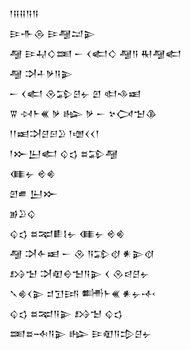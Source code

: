 <div class='block'>
<div class='line'>𒁹𒍝𒍝𒀀𒀀</div>
<div class='line'>𒄿𒋥𒁲 𒄿𒆷𒁺𒉌</div>
<div class='line'>𒆷 𒄿𒄷𒄭𒌅 𒀸 𒌋𒅗𒄭 𒆷𒀀 𒊑𒆷𒅗</div>
<div class='line'>𒆷 𒋫𒈦𒃻𒀀𒉌</div>
<div class='line'>𒀸 𒌋𒅗 𒊮𒁉𒆪𒉡 𒇻 𒊕𒈾𒀜</div>
<div class='line'>𒐊 𒀴𒈨𒌍 𒃻 𒈗 𒃻 𒀸 𒆳𒉏𒈠𒆠</div>
<div class='line'>𒁹𒁹𒀜𒋫𒆪𒂉𒊒 𒁹𒌝𒌋𒌋𒁹</div>
<div class='line'>𒁹𒁍𒌨𒅗 𒌒𒌓 𒊺𒁉𒆷</div>
<div class='line'>𒈪𒉡 𒄴𒄯</div>
<div class='line'>𒇻𒌑 𒌨𒁍</div>
<div class='line'>𒂊𒊒𒌒</div>
<div class='line'>𒌒𒌓 𒊺𒉈𒀾𒋙𒉡 𒈪𒉡 𒄴𒄯</div>
<div class='line'>𒆷 𒋫𒅆𒀜 𒀸 𒊮 𒀀𒁉𒋼 𒀭𒉌𒋼</div>
<div class='line'>𒋳𒈠 𒋫𒊏𒀪𒈠𒀀𒉌 𒌋 𒊮𒁀𒆪𒉡</div>
<div class='line'>𒃵𒄯𒌋𒉌 𒄑𒋛𒅀 𒌦𒈨𒌍 𒀭𒉡𒋾</div>
<div class='line'>𒌒𒌓 𒊺𒉈𒀀𒉌 𒋳𒈠 𒌒𒌓</div>
<div class='line'>𒌅𒊺𒁄𒀀𒉌 𒈗 𒄿𒊏𒀀𒄠𒆪𒉡</div>
</div>